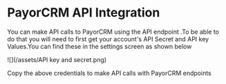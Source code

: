 # PayorCRM API Integration

You can make API calls to PayorCRM using the API endpoint .To be able to do that you will need to first get your account's API Secret and API key Values.You can find these in the settings screen as shown below

![](/assets/API key and secret.png)

Copy the above credentials to make API calls with PayorCRM endpoints

